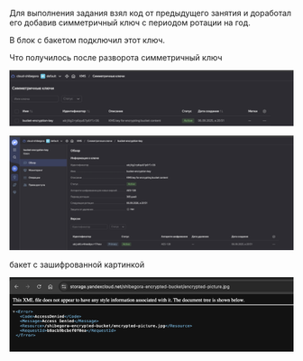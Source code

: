 Для выполнения задания взял код от предыдущего занятия и доработал его добавив симметричный ключ с периодом ротации на год.

В блок с бакетом подключил этот ключ.

Что получилось после разворота
симметричный ключ

![alt text](image-7.png)

![alt text](image-8.png)


бакет с зашифрованной картинкой

![alt text](image-9.png)

